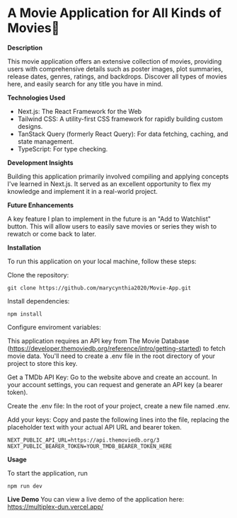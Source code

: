 # A Movie Application for All Kinds of Movies🍿

**Description**

This movie application offers an extensive collection of movies, providing users with comprehensive details such as poster images, plot summaries, release dates, genres, ratings, and backdrops. Discover all types of movies  here, and easily search for any title you have in mind.

**Technologies Used**
* Next.js: The React Framework for the Web
* Tailwind CSS: A utility-first CSS framework for rapidly building custom designs.
* TanStack Query (formerly React Query): For data fetching, caching, and state management.
* TypeScript: For type checking.

**Development Insights**

Building this application primarily involved compiling and applying concepts I've learned in Next.js. It served as an excellent opportunity to flex my knowledge and implement it in a real-world project.

**Future Enhancements**

A key feature I plan to implement in the future is an "Add to Watchlist" button. This will allow users to easily save movies or series they wish to rewatch or come back to later.

**Installation**

To run this application on your local machine, follow these steps:

Clone the repository:

```
git clone https://github.com/marycynthia2020/Movie-App.git
```

Install dependencies:

```
npm install
```
Configure enviroment variables:

This application requires an API key from The Movie Database (https://developer.themoviedb.org/reference/intro/getting-started) to fetch movie data. You'll need to create a .env file in the root directory of your project to store this key.

Get a TMDb API Key: Go to the website  above and create an account. In your account settings, you can request and generate an API key (a bearer token).

Create the .env file: In the root of your project, create a new file named .env.

Add your keys: Copy and paste the following lines into the file, replacing the placeholder text with your actual API URL and bearer token.

```
NEXT_PUBLIC_API_URL=https://api.themoviedb.org/3
NEXT_PUBLIC_BEARER_TOKEN=YOUR_TMDB_BEARER_TOKEN_HERE
```

**Usage**

To start the application, run 
```
npm run dev
```

**Live Demo**
You can view a live demo of the application here:
https://multiplex-dun.vercel.app/

